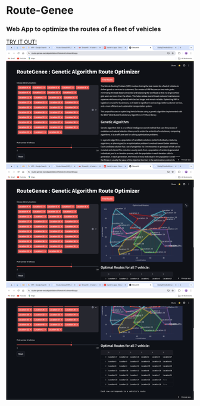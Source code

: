 # Route-Genee
<h3>Web App to optimize the routes of a fleet of vehicles</h3>
<a href="https://route-genee-ewzakpabkbktvcbfomxkv6.streamlit.app/">TRY IT OUT!</a>
<img src="s0.png">
<img src="s1.png">
<img src="s2.png">
